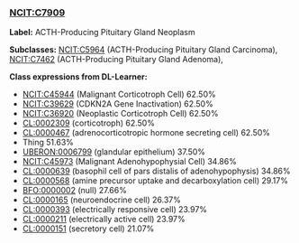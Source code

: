 
### [NCIT:C7909](http://purl.obolibrary.org/obo/NCIT_C7909)
**Label:** ACTH-Producing Pituitary Gland Neoplasm

**Subclasses:** [NCIT:C5964](http://purl.obolibrary.org/obo/NCIT_C5964) (ACTH-Producing Pituitary Gland Carcinoma), [NCIT:C7462](http://purl.obolibrary.org/obo/NCIT_C7462) (ACTH-Producing Pituitary Gland Adenoma), 

**Class expressions from DL-Learner:**

- [NCIT:C45944](http://purl.obolibrary.org/obo/NCIT_C45944) (Malignant Corticotroph Cell) 62.50%
- [NCIT:C39629](http://purl.obolibrary.org/obo/NCIT_C39629) (CDKN2A Gene Inactivation) 62.50%
- [NCIT:C36920](http://purl.obolibrary.org/obo/NCIT_C36920) (Neoplastic Corticotroph Cell) 62.50%
- [CL:0002309](http://purl.obolibrary.org/obo/CL_0002309) (corticotroph) 62.50%
- [CL:0000467](http://purl.obolibrary.org/obo/CL_0000467) (adrenocorticotropic hormone secreting cell) 62.50%
- Thing 51.63%
- [UBERON:0006799](http://purl.obolibrary.org/obo/UBERON_0006799) (glandular epithelium) 37.50%
- [NCIT:C45973](http://purl.obolibrary.org/obo/NCIT_C45973) (Malignant Adenohypophysial Cell) 34.86%
- [CL:0000639](http://purl.obolibrary.org/obo/CL_0000639) (basophil cell of pars distalis of adenohypophysis) 34.86%
- [CL:0000568](http://purl.obolibrary.org/obo/CL_0000568) (amine precursor uptake and decarboxylation cell) 29.17%
- [BFO:0000002](http://purl.obolibrary.org/obo/BFO_0000002) (null) 27.66%
- [CL:0000165](http://purl.obolibrary.org/obo/CL_0000165) (neuroendocrine cell) 26.37%
- [CL:0000393](http://purl.obolibrary.org/obo/CL_0000393) (electrically responsive cell) 23.97%
- [CL:0000211](http://purl.obolibrary.org/obo/CL_0000211) (electrically active cell) 23.97%
- [CL:0000151](http://purl.obolibrary.org/obo/CL_0000151) (secretory cell) 21.07%


